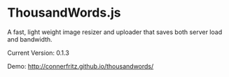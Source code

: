 ThousandWords.js
=============

A fast, light weight image resizer and uploader that saves both server load and bandwidth.

Current Version: 0.1.3

Demo: http://connerfritz.github.io/thousandwords/
